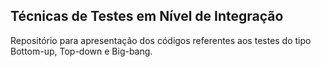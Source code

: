 ## Técnicas de Testes em Nível de Integração

Repositório para apresentação dos códigos referentes aos testes do tipo Bottom-up, Top-down e Big-bang.
